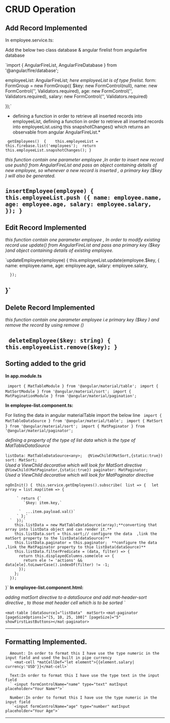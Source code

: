 # CRUD Operation


## Add Record Implemented
In  employee.service.ts:

Add the below two class database & angular firelist from angularfire database

`import {  AngularFireList, AngularFireDatabase } from '@angular/fire/database';

 employeeList: AngularFireList<any>;  *here employeeList is of type firelist.*
  form: FormGroup = new FormGroup({
    $key: new FormControl(null),
    name: new FormControl('', Validators.required),
    age: new FormControl('', Validators.required),
    salary: new FormControl('', Validators.required)
   
   
  });`
  * defining a function in order to retrieve all inserted records into employeeList, defining a function in order to retrieve all inserted records into employeeList.using this snapshotChanges() which returns an observable from angular AngularFireList.*
    
  ` getEmployees()  {   
    this.employeeList = this.firebase.list('employees'); 
    return this.employeeList.snapshotChanges();
     }`

 *this function contain one parameter employee ,In order to insert new record use push() from AngularFireList and pass an object containing details of new employee, so whenever a new record is inserted , a primary key ($key ) will also be generated.*
  
 `insertEmployee(employee) {
      this.employeeList.push ({
       name: employee.name,     
      age: employee.age,
      salary: employee.salary,   
    });
  }`
---
## Edit Record Implemented
*this function contain one parameter employee , In order to modify existing record use update() from AngularFireList and pass ana primary key ($key )and object containing details of existing employee.*

`updateEmployee(employee) { 
     this.employeeList.update(employee.$key,
      {
        name: employee.name,
        age: employee.age,
        salary: employee.salary,
      
      });
  }`
---
## Delete Record Implemented 

*this function contain one parameter employee i.e  primary key ($key ) and remove the record by using remove ()*

` deleteEmployee($key: string) {  
    this.employeeList.remove($key);
  }`
---
## Sorting added to the grid


**In app.module.ts**

` import { MatTableModule } from '@angular/material/table';`
` import { MatSortModule } from '@angular/material/sort';`
` import { MatPaginationModule } from '@angular/material/pagination';`

**In employee-list.component.ts:**

 For listing the data in angular materialTable import the below line
` import { MatTableDataSource } from '@angular/material/table';`
` import { MatSort } from '@angular/material/sort';`
` import { MatPaginator } from '@angular/material/paginator';`

*defining a property of the type of list data which is the type of MatTableDataSource*

`listData: MatTableDataSource<any>; `
` @ViewChild(MatSort,{static:true}) sort: MatSort;` <br/>   *Used a ViewChild decorative which will look  for MatSort directive*
` @ViewChild(MatPaginator,{static:true}) paginator: MatPaginator;`<br/>
 *Used a ViewChild decorative which will look  for MatPaginator directive*

  `ngOnInit() {`
   ` this.service.getEmployees().subscribe(`
     ` list => {`
      `  let array = list.map(item => {`
         
         ` return {`
            `$key: item.key,`
            
          `  ...item.payload.val()`
         ` };` 
      `  });`
        this.listData = new MatTableDataSource(array);**converting that array into listData object and can render it.**
        this.listData.sort = this.sort;// configure the data  ,link the matSort property to the listData(dataSource)**
        this.listData.paginator = this.paginator;  **configure the data ,link the MatPaginator property to thie listData(dataSource)**
        this.listData.filterPredicate = (data, filter) => {
          return this.displayedColumns.some(ele => {
            return ele != 'actions' && data[ele].toLowerCase().indexOf(filter) != -1;
          });
        };
      });
  }`
**In employee-list.component.html:**

*adding matSort directive to a dataSource and add  mat-header-sort directive , to those mat header cell which is to be sorted `*

 `<mat-table [dataSource]="listData"  matSort>`
 `<mat-paginator [pageSizeOptions]="[5, 10, 25, 100]" [pageSize]="5" showFirstLastButtons></mat-paginator>`

---

## Formatting Implemented.
           

      Amount: In order to format this I have use the type numeric in the input field and used the built in pipe currency
      ` <mat-cell *matCellDef="let element">{{element.salary| currency:'USD'}}</mat-cell>`

      Text:In order to format this I have use the type text in the input field
      ` <input formControlName="name" type="text" matInput placeholder="Your Name*">`

      Number:In order to format this I have use the type numeric in the input field
       `<input formControlName="age" type="number" matInput placeholder="Your Age">`

---


